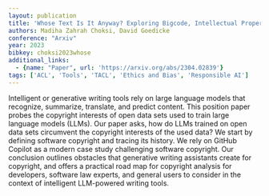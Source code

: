 ```yaml
---
layout: publication
title: 'Whose Text Is It Anyway? Exploring Bigcode, Intellectual Property, And Ethics'
authors: Madiha Zahrah Choksi, David Goedicke
conference: "Arxiv"
year: 2023
bibkey: choksi2023whose
additional_links:
  - {name: "Paper", url: 'https://arxiv.org/abs/2304.02839'}
tags: ['ACL', 'Tools', 'TACL', 'Ethics and Bias', 'Responsible AI']
---
```

Intelligent or generative writing tools rely on large language models that
recognize, summarize, translate, and predict content. This position paper
probes the copyright interests of open data sets used to train large language
models (LLMs). Our paper asks, how do LLMs trained on open data sets circumvent
the copyright interests of the used data? We start by defining software
copyright and tracing its history. We rely on GitHub Copilot as a modern case
study challenging software copyright. Our conclusion outlines obstacles that
generative writing assistants create for copyright, and offers a practical road
map for copyright analysis for developers, software law experts, and general
users to consider in the context of intelligent LLM-powered writing tools.
